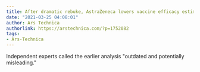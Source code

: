 ```yaml
---
title: After dramatic rebuke, AstraZeneca lowers vaccine efficacy estimate—a little
date: "2021-03-25 04:08:01"
author: Ars Technica
authorlink: https://arstechnica.com/?p=1752082
tags:
- Ars-Technica
---
```

Independent experts called the earlier analysis "outdated and potentially misleading."